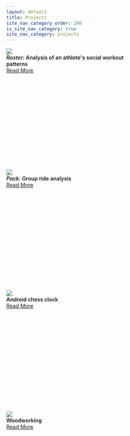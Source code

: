 ```yaml
---
layout: default 
title: Projects
site_nav_category_order: 200
is_site_nav_category: true
site_nav_category: projects
---
```


<!-- Square card -->
<style>
.demo-card-square.mdl-card {
  width: 320px;
  height: 320px;
}
.demo-card-square > .mdl-card__title {
  color: #fff;
  background: bottom right 15% no-repeat #46B6AC;
}
.mdl-card__supporting-text {
  font-weight: 600
}
</style>

<div class="mdl-grid docs-content-wrapper mdl-grid">

  <div class="mdl-cell mdl-cell--6-col">
    <div class="demo-card-square mdl-card mdl-shadow--2dp">
      <img src="{{ site.baseurl }}/assets/roster2.png"/>
      <div class="mdl-card__supporting-text">
        <em>Roster:</em>
        Analysis of an athlete's social workout patterns
      </div>
      <div class="mdl-card__actions mdl-card--border">
        <a href="{{ site.baseurl }}/roster" class="mdl-button mdl-button--colored mdl-js-button mdl-js-ripple-effect">
          Read More
        </a>
      </div>
    </div>
  </div>


  <div class="mdl-cell mdl-cell--6-col">
    <div class="demo-card-square mdl-card mdl-shadow--2dp">
      <img src="{{ site.baseurl }}/assets/pack2.png"/>
      <div class="mdl-card__supporting-text">
        <em>Pack:</em>
        Group ride analysis
      </div>
      <div class="mdl-card__actions mdl-card--border">
        <a href="{{ site.baseurl }}/pack" class="mdl-button mdl-button--colored mdl-js-button mdl-js-ripple-effect">
          Read More
        </a>
      </div>
    </div>
  </div>

</div>

<div class="mdl-grid docs-content-wrapper mdl-grid">

  <div class="mdl-cell mdl-cell--6-col">
    <div class="demo-card-square mdl-card mdl-shadow--2dp">
      <img src="{{ site.baseurl }}/assets/chess2.png"/>
      <div class="mdl-card__supporting-text">
        Android chess clock
      </div>
      <div class="mdl-card__actions mdl-card--border">
        <a href="{{ site.baseurl }}/chess" class="mdl-button mdl-button--colored mdl-js-button mdl-js-ripple-effect">
          Read More
        </a>
      </div>
    </div>
  </div>


  <div class="mdl-cell mdl-cell--6-col">
    <div class="demo-card-square mdl-card mdl-shadow--2dp">
      <img src="{{ site.baseurl }}/assets/woodworking2.png"/>
      <div class="mdl-card__supporting-text">
        Woodworking
      </div>
      <div class="mdl-card__actions mdl-card--border">
        <a href="{{ site.baseurl }}/woodworking" class="mdl-button mdl-button--colored mdl-js-button mdl-js-ripple-effect">
          Read More
        </a>
      </div>
    </div>
  </div>

</div>


